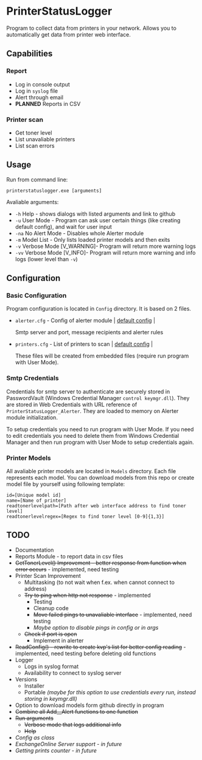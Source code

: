 # PrinterStatusLogger
Program to collect data from printers in your network.
Allows you to automatically get data from printer web interface.

## Capabilities
### Report
- Log in console output
- Log in `syslog` file
- Alert through email
- **PLANNED** Reports in CSV

### Printer scan
- Get toner level
- List unavaliable printers
- List scan errors

## Usage
Run from command line:

`printerstatuslogger.exe [arguments]`

Avaliable arguments:
- `-h` Help - shows dialogs with listed arguments and link to github
- `-u` User Mode - Program can ask user certain things (like creating default config), and wait for user input
- `-na` No Alert Mode - Disables whole Alerter module
- `-m` Model List - Only lists loaded printer models and then exits
- `-v` Verbose Mode \[V_WARNING\]- Program will return more warning logs
- `-vv` Verbose Mode \[V_INFO\]- Program will return more warning and info logs (lower level than `-v`)

## Configuration

### Basic Configuration
Program configuration is located in `Config` directory.
It is based on 2 files.
- `alerter.cfg` - Config of alerter module | [default config](PrinterStatusLogger/Config/DefaultConfig/alerter.cfg.def) |

  Smtp server and port, message recipients and alerter rules 
- `printers.cfg` - List of printers to scan | [default config](PrinterStatusLogger/Config/DefaultConfig/printers.cfg.def) |

  These files will be created from embedded files (require run program with User Mode).

### Smtp Credentials
Credentials for smtp server to authenticate are securely stored in PasswordVault (Windows Credential Manager `control keymgr.dll`).
They are stored in Web Credentials with URL reference of `PrinterStatusLogger_Alerter`.
They are loaded to memory on Alerter module initialization.

To setup credentials you need to run program with User Mode.
If you need to edit credentials you need to delete them from Windows Credential Manager and then run program with User Mode to setup credentials again.

### Printer Models
All avaliable printer models are located in `Models` directory.
Each file represents each model.
You can download models from this repo or create model file by yourself using following template:
```
id=[Unique model id]
name=[Name of printer]
readtonerlevelpath=[Path after web interface address to find toner level]
readtonerlevelregex=[Regex to find toner level [0-9]{1,3}]
```

## TODO
- Documentation
- Reports Module - to report data in csv files
- ~~GetTonerLevel() Improvement - better response from function when error occurs~~ - implemented, need testing
- Printer Scan Improvement
  - Multitasking (to not wait when f.ex. when cannot connect to address)
  - ~~Try to ping when http not response~~ - implemented
    - Testing
    - Cleanup code
    - ~~Move failed pings to unavaliable interface~~ - implemented, need testing
    - *Maybe option to disable pings in config or in args*
  - ~~Check if port is open~~
    - Implement in alerter
- ~~ReadConfig() - rewrite to create kvp's list for better config reading~~ - implemented, need testing before deleting old functions
- Logger
  - Logs in syslog format
  - Availability to connect to syslog server
- Versions
  - Installer
  - Portable *(maybe for this option to use credentials every run, instead storing in keymgr.dll)*
- Option to download models form github directly in program
- ~~Combine all Add__Alert functions to one function~~
- ~~Run arguments~~
  - ~~Verbose mode that logs additional info~~
  - ~~Help~~
- *Config as class*
- *ExchangeOnline Server support - in future*
- *Getting prints counter - in future*
